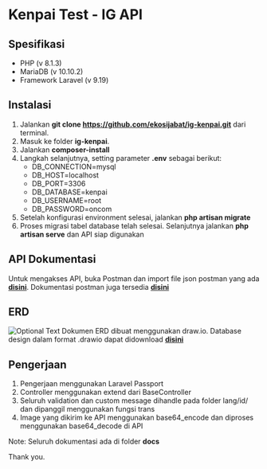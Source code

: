 # Kenpai Test - IG API



## Spesifikasi

- PHP (v 8.1.3)
- MariaDB (v 10.10.2)
- Framework Laravel (v 9.19)


## Instalasi

1. Jalankan **git clone https://github.com/ekosijabat/ig-kenpai.git** dari terminal.
2. Masuk ke folder **ig-kenpai**.
3. Jalankan **composer-install**
4. Langkah selanjutnya, setting parameter **.env** sebagai berikut:
   * DB_CONNECTION=mysql
   * DB_HOST=localhost
   * DB_PORT=3306
   * DB_DATABASE=kenpai
   * DB_USERNAME=root
   * DB_PASSWORD=oncom
5. Setelah konfigurasi environment selesai, jalankan **php artisan migrate**
6. Proses migrasi tabel database telah selesai. Selanjutnya jalankan **php artisan serve** dan API siap digunakan


## API Dokumentasi
Untuk mengakses API, buka Postman dan import file json postman yang ada **[disini](https://raw.githubusercontent.com/ekosijabat/ig-kenpai/main/docs/IG%20API.postman_collection.json)**.
Dokumentasi postman juga tersedia **[disini](https://documenter.getpostman.com/view/7593695/2s8Z6x3Z6u#8a95fa2f-663a-4fee-8693-5b2af3878fbf)**


## ERD
![Optional Text](../main/docs/ERD.png)
Dokumen ERD dibuat menggunakan draw.io. Database design dalam format .drawio dapat didownload **[disini](https://raw.githubusercontent.com/ekosijabat/ig-kenpai/main/docs/ERD.drawio)**


## Pengerjaan
1. Pengerjaan menggunakan Laravel Passport
2. Controller menggunakan extend dari BaseController
3. Seluruh validation dan custom message dihandle pada folder lang/id/ dan dipanggil menggunakan fungsi trans
4. Image yang dikirim ke API menggunakan base64_encode dan diproses menggunakan base64_decode di API



Note: Seluruh dokumentasi ada di folder **docs**

Thank you.
